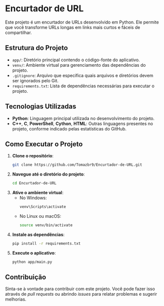 # Encurtador de URL

Este projeto é um encurtador de URLs desenvolvido em Python. Ele permite que você transforme URLs longas em links mais curtos e fáceis de compartilhar.

## Estrutura do Projeto

- `app/`: Diretório principal contendo o código-fonte do aplicativo.
- `venv/`: Ambiente virtual para gerenciamento das dependências do projeto.
- `.gitignore`: Arquivo que especifica quais arquivos e diretórios devem ser ignorados pelo Git.
- `requirements.txt`: Lista de dependências necessárias para executar o projeto.

## Tecnologias Utilizadas

- **Python**: Linguagem principal utilizada no desenvolvimento do projeto.
- **C++**, **C**, **PowerShell**, **Cython**, **HTML**: Outras linguagens presentes no projeto, conforme indicado pelas estatísticas do GitHub.

## Como Executar o Projeto

1. **Clone o repositório**:
   ```bash
   git clone https://github.com/Tomazbr9/Encurtador-de-URL.git
   ```
2. **Navegue até o diretório do projeto**:
   ```bash
   cd Encurtador-de-URL
   ```
3. **Ative o ambiente virtual**:
   - No Windows:
     ```bash
     venv\Scripts\activate
     ```
   - No Linux ou macOS:
     ```bash
     source venv/bin/activate
     ```
4. **Instale as dependências**:
   ```bash
   pip install -r requirements.txt
   ```
5. **Execute o aplicativo**:
   ```bash
   python app/main.py
   ```

## Contribuição

Sinta-se à vontade para contribuir com este projeto. Você pode fazer isso através de *pull requests* ou abrindo *issues* para relatar problemas e sugerir melhorias.
